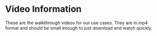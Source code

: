 # Video Information

These are the walkthrough videos for our use cases. They are in mp4 format and should be small enough to just download and watch quickly.